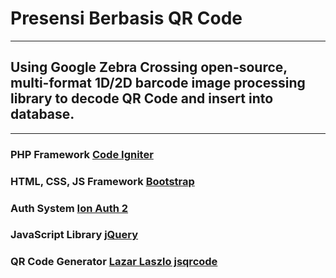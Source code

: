 # Presensi Berbasis QR Code
----
## Using Google Zebra Crossing open-source, multi-format 1D/2D barcode image processing library to decode QR Code and insert into database.
----
### PHP Framework [Code Igniter](https://github.com/bcit-ci/CodeIgniter)
### HTML, CSS, JS Framework [Bootstrap](https://github.com/twbs/bootstrap/tree/master)
### Auth System [Ion Auth 2](https://github.com/benedmunds/CodeIgniter-Ion-Auth)
### JavaScript Library [jQuery](https://github.com/jquery/jquery)
### QR Code Generator [Lazar Laszlo jsqrcode](https:///webqr.com/)
